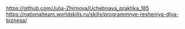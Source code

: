 https://github.com/Julia-Zhirnova/Uchebnaya_praktika_185
https://nationalteam.worldskills.ru/skills/programmnye-resheniya-dlya-biznesa/
